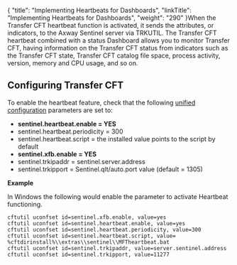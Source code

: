{
    "title": "Implementing Heartbeats for Dashboards",
    "linkTitle": "Implementing Heartbeats for Dashboards",
    "weight": "290"
}When the Transfer CFT heartbeat function is activated, it sends the attributes, or indicators, to the Axway Sentinel server via TRKUTIL. The Transfer CFT heartbeat combined with a status Dashboard allows you to monitor Transfer CFT, having information on the Transfer CFT status from indicators such as the Transfer CFT state, Transfer CFT catalog file space, process activity, version, memory and CPU usage, and so on.

Configuring Transfer CFT
------------------------

To enable the heartbeat feature, check that the following [unified configuration](../../uconf/uconf_parameters) parameters are set to:

- **sentinel.heartbeat.enable = YES**
- sentinel.heartbeat.periodicity = 300
- sentinel.heartbeat.script = the installed value points to the script by default
- **sentinel.xfb.enable = YES**
- sentinel.trkipaddr = sentinel.server.address
- sentinel.trkipport = Sentinel.qlt/auto.port value (default = 1305)  

********Example********

In Windows the following would enable the parameter to activate Heartbeat functioning.

```
cftutil uconfset id=sentinel.xfb.enable, value=yes
cftutil uconfset id=sentinel.heartbeat.enable, value=yes
cftutil uconfset id=sentinel.heartbeat.periodicity, value=300
cftutil uconfset id=sentinel.heartbeat.script, value= %cftdirinstall%\\extras\\sentinel\\MFTheartbeat.bat
cftutil uconfset id=sentinel.trkipaddr, value=server.sentinel.address
cftutil uconfset id=sentinel.trkipport, value=11277
```
